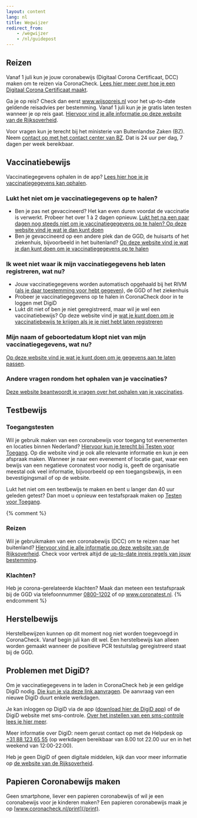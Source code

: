 ```yaml
---
layout: content
lang: nl
title: Wegwijzer
redirect_from: 
    - /wegwijzer
    - /nl/guidepost
---
```

## Reizen

Vanaf 1 juli kun je jouw coronabewijs (Digitaal Corona Certificaat, DCC) maken om te reizen via CoronaCheck. [Lees hier meer over hoe je een Digitaal Corona Certificaat maakt](/nl/faq/1-1-hoe-werkt-de-coronacheck-app/).

Ga je op reis? Check dan eerst <a href="https://www.wijsopreis.nl/" rel="noopener noreferrer" target="_blank">www.wijsopreis.nl</a> voor het up-to-date geldende reisadvies per bestemming. Vanaf 1 juli kun je je gratis laten testen wanneer je op reis gaat. <a href="https://www.rijksoverheid.nl/onderwerpen/coronavirus-covid-19/reizen-en-vakantie" rel="noopener noreferrer" target="_blank">Hiervoor vind je alle informatie op deze website van de Rijksoverheid</a>.

Voor vragen kun je terecht bij het ministerie van Buitenlandse Zaken (BZ). Neem <a href="https://www.nederlandwereldwijd.nl/contact/contact-met-het-24-7-bz-contactcenter" rel="noopener noreferrer" target="_blank">contact op met het contact center van BZ</a>. Dat is 24 uur per dag, 7 dagen per week bereikbaar.

## Vaccinatiebewijs

Vaccinatiegegevens ophalen in de app? [Lees hier hoe je je vaccinatiegegevens kan ophalen](nl/faq/1-1-hoe-werkt-de-coronacheck-app/).

### Lukt het niet om je vaccinatiegegevens op te halen?

- Ben je pas net gevaccineerd? Het kan even duren voordat de vaccinatie is verwerkt. Probeer het over 1 à 2 dagen opnieuw. [Lukt het na een paar dagen nog steeds niet om je vaccinatiegegevens op te halen? Op deze website vind je wat je dan kunt doen](https://www.rijksoverheid.nl/coronabewijs) 
- Ben je gevaccineerd op een andere plek dan de GGD, de huisarts of het ziekenhuis, bijvoorbeeld in het buitenland? <a href="https://www.rijksoverheid.nl/coronabewijs" rel="noopener noreferrer" target="_blank">Op deze website vind je wat je dan kunt doen om je vaccinatiegegevens op te halen</a>

### Ik weet niet waar ik mijn vaccinatiegegevens heb laten registreren, wat nu?

- Jouw vaccinatiegegevens worden automatisch opgehaald bij het RIVM (<a href="https://www.rijksoverheid.nl/onderwerpen/coronavirus-covid-19/vraag-en-antwoord/toestemming-registratie-coronavaccinatie" rel="noopener noreferrer" target="_blank">als je daar toestemming voor hebt gegeven</a>), de GGD of het ziekenhuis
- Probeer je vaccinatiegegevens op te halen in CoronaCheck door in te loggen met DigiD
- Lukt dit niet of ben je niet geregistreerd, maar wil je wel een vaccinatiebewijs? Op deze website vind je <a href="https://www.rijksoverheid.nl/coronabewijs" rel="noopener noreferrer" target="_blank">wat je kunt doen om je vaccinatiebewijs te krijgen als je je niet hebt laten registreren</a>

### Mijn naam of geboortedatum klopt niet van mijn vaccinatiegegevens, wat nu?

<a href="https://www.rijksoverheid.nl/coronabewijs" rel="noopener noreferrer" target="_blank">Op deze website vind je wat je kunt doen om je gegevens aan te laten passen</a>.

### Andere vragen rondom het ophalen van je vaccinaties? 

<a href="https://www.rijksoverheid.nl/coronabewijs" rel="noopener noreferrer" target="_blank">Deze website beantwoordt je vragen over het ophalen van je vaccinaties</a>.


## Testbewijs
### Toegangstesten

Wil je gebruik maken van een coronabewijs voor toegang tot evenementen en locaties binnen Nederland? <a href="https://www.testenvoortoegang.org/" rel="noopener noreferrer" target="_blank" >Hiervoor kun je terecht bij Testen voor Toegang</a>. Op die website vind je ook alle relevante informatie en kun je een afspraak maken. Wanneer je naar een evenement of locatie gaat, waar een bewijs van een negatieve coronatest voor nodig is, geeft de organisatie meestal ook veel informatie, bijvoorbeeld op een toegangsbewijs, in een bevestigingsmail of op de website.

Lukt het niet om een testbewijs te maken en bent u langer dan 40 uur geleden getest? Dan moet u opnieuw een testafspraak maken op <a href="https://www.testenvoortoegang.nl" rel="noopener noreferrer" target="_blank">Testen voor Toegang</a>.

{% comment %} 
### Reizen

Wil je gebruikmaken van een coronabewijs (DCC) om te reizen naar het buitenland? [Hiervoor vind je alle informatie op deze website van de Rijksoverheid](https://www.rijksoverheid.nl/onderwerpen/coronavirus-covid-19/reizen-en-vakantie). Check voor vertrek altijd de [up-to-date inreis regels van jouw bestemming](https://www.wijsopreis.nl/).

### Klachten?

Heb je corona-gerelateerde klachten? Maak dan meteen een testafspraak bij de GGD via telefoonnummer <a href="tel:08001202">0800-1202</a> of op <a href="https://www.coronatest.nl/" rel="noopener noreferrer" target="_blank" >www.coronatest.nl</a>. 
{% endcomment %}

## Herstelbewijs

Herstelbewijzen kunnen op dit moment nog niet worden toegevoegd in CoronaCheck. Vanaf begin juli kan dit wel. Een herstelbewijs kan alleen worden gemaakt wanneer de positieve PCR testuitslag geregistreerd staat bij de GGD. 

## Problemen met DigiD?

Om je vaccinatiegegevens in te laden in CoronaCheck heb je een geldige DigiD nodig. <a href="https://www.digid.nl/digid-aanvragen-activeren/" rel="noopener noreferrer" target="_blank">Die kun je via deze link aanvragen</a>. De aanvraag van een nieuwe DigiD duurt enkele werkdagen.

Je kan inloggen op DigiD via de app (<a href="https://www.digid.nl/inlogmethodes/digid-app" rel="noopener noreferrer" target="_blank">download hier de DigiD app</a>) of de DigiD website met sms-controle. <a href="https://www.digid.nl/inlogmethodes/sms-controle" rel="noopener noreferrer" target="_blank">Over het instellen van een sms-controle lees je hier meer</a>.

Meer informatie over DigiD: neem gerust contact op met de Helpdesk op <a href="tel:0031881236555">+31 88 123 65 55</a> (op werkdagen bereikbaar van 8.00 tot 22.00 uur en in het weekend van 12:00-22:00).

Heb je geen DigiD of geen digitale middelen, kijk dan voor meer informatie op <a href="https://www.rijksoverheid.nl/coronabewijs" rel="noopener noreferrer" target="_blank">de website van de Rijksoverheid</a>.

## Papieren Coronabewijs maken

Geen smartphone, liever een papieren coronabewijs of wil je een coronabewijs voor je kinderen maken? Een papieren coronabewijs maak je op [www.coronacheck.nl/print](/print).
